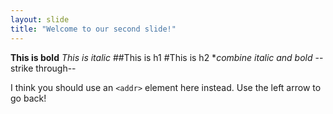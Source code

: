 ```yaml
---
layout: slide
title: "Welcome to our second slide!"
---
```


**This is bold**
*This is italic*
##This is h1
#This is h2
**combine *italic* and bold*
--strike through--

I think you should use an
`<addr>` element here instead.
Use the left arrow to go back!

